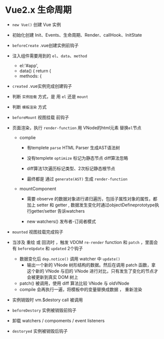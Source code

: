# Vue2.x 生命周期

+ `new Vue()` 创建 Vue 实例



+ 初始化创建 Init、Events、生命周期、Render、callHook、InitState



+ `beforeCreate` .vue创建实例前钩子



+ 注入组件需要用到的 `el`、`data`、`method`
   + el:'#app',
   + data() { return { 
   + methods: {



+ `created` .vue实例完成创建钩子


+ 判断 `实例挂载` 方式，是 用 `el` 还是 `mount`


+ 判断 `模板渲染` 方式 



+ `beforeMount` 视图挂载 前钩子


+ 页面渲染，执行 `render-function` 用 VNode的html元素 替换`el`节点
    
    + complie

        + 有templete `parse` HTML Parser 生成AST语法树

        + 没有templete `optimize` 标记为静态节点  diff算法忽略

        + diff算法1次遍历标记类型、2次标记静态根节点

        + 最终都是 通过 `generate(AST)` 生成 `render-function`

    + mountComponent
        + 需要 observe 的数据对象进行递归遍历，包括子属性对象的属性，都加上 setter 和 getter , 数据发生变化时通过objectDefineprototype执行getter/setter 告诉watchers

        + new watchers() 发布者-订阅者模式


+ `mounted` 视图挂载完成钩子




+ 当涉及 重绘 或 回流时 ，触发 VDOM `re-render` function 和 `patch` ，里面会有 `beforeUpdate` 和 `updated` 2个钩子
    + 数据变化后 `dep.notice()` 调用 watcher 中 `update()`
      + 输出一个新的 VNode 树形结构的数据。然后在调用 patch 函数，拿这个新的 VNode 与旧的 VNode 进行对比，只有发生了变化的节点才会被更新到真实 DOM 树上 
    + patch() 被调用，使用 diff 算法比较 VNode 与 oldVNode
    + compile 会再执行一遍，将模板中的变量替换成数据 ， 重新渲染
  

+ 实例销毁时 vm.$destory call 被调用 


+ `beforeDestory` 实例被销毁前钩子


+ 卸载 watchers / compoments / event listeners


+ `destoryed` 实例被销毁后钩子
